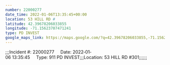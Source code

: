 ```yaml
---
number: 22000277
date_time: 2022-01-06T13:35:45+00:00
location: 53 HILL RD #
latitude: 42.39678206033855
longitude: -71.15623707471241
type: PD INVEST
google_maps_link: https://maps.google.com/?q=42.39678206033855,-71.15623707471241
---
```


;;;Incident #: 22000277     Date: 2022‐01‐06 13:35:45     Type: 911 PD INVEST;;;Location: 53 HILL RD #301;;;;;;
